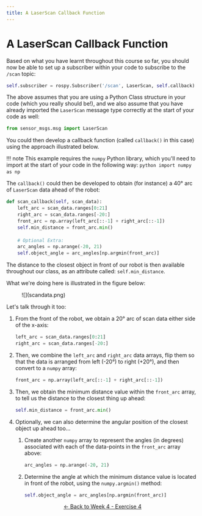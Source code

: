 ```yaml
---  
title: A LaserScan Callback Function
---
```


# A LaserScan Callback Function

Based on what you have learnt throughout this course so far, you should now be able to set up a subscriber within your code to subscribe to the `/scan` topic:

```python
self.subscriber = rospy.Subscriber('/scan', LaserScan, self.callback)
```

The above assumes that you are using a Python Class structure in your code (which you really should be!), and we also assume that you have already imported the `LaserScan` message type correctly at the start of your code as well:

```python
from sensor_msgs.msg import LaserScan
```

You could then develop a callback function (called `callback()` in this case) using the approach illustrated below. 

!!! note
    This example requires the `numpy` Python library, which you'll need to import at the start of your code in the following way:
    ```python
    import numpy as np
    ```

The `callback()` could then be developed to obtain (for instance) a 40&deg; arc of `LaserScan` data ahead of the robot:

```python
def scan_callback(self, scan_data):
    left_arc = scan_data.ranges[0:21]
    right_arc = scan_data.ranges[-20:]
    front_arc = np.array(left_arc[::-1] + right_arc[::-1])
    self.min_distance = front_arc.min()

    # Optional Extra:
    arc_angles = np.arange(-20, 21)
    self.object_angle = arc_angles[np.argmin(front_arc)]
```

The distance to the closest object in front of our robot is then available throughout our class, as an attribute called: `self.min_distance`.

What we're doing here is illustrated in the figure below:

<figure markdown>
  ![](scandata.png)
</figure>

Let's talk through it too:

1. From the front of the robot, we obtain a 20&deg; arc of scan data either side of the x-axis:
    
    ``` python
    left_arc = scan_data.ranges[0:21]
    right_arc = scan_data.ranges[-20:]
    ```

1. Then, we combine the `left_arc` and `right_arc` data arrays, flip them so that the data is arranged from left (-20&deg;) to right (+20&deg;), and then convert to a `numpy` array:

    ```python
    front_arc = np.array(left_arc[::-1] + right_arc[::-1])
    ```

1. Then, we obtain the minimum distance value within the `front_arc` array, to tell us the distance to the closest thing up ahead:    
    
    ```python
    self.min_distance = front_arc.min()
    ```

1. Optionally, we can also determine the angular position of the closest object up ahead too...
    1. Create another `numpy` array to represent the angles (in degrees) associated with each of the data-points in the `front_arc` array above:
        ```python
        arc_angles = np.arange(-20, 21)
        ```
    1. Determine the angle at which the minimum distance value is located in front of the robot, using the `numpy.argmin()` method:
        ```python
        self.object_angle = arc_angles[np.argmin(front_arc)]
        ``` 

<p align="center">
  <a href="../../week4#ex4_ret">&#8592; Back to Week 4 - Exercise 4</a>
</p>